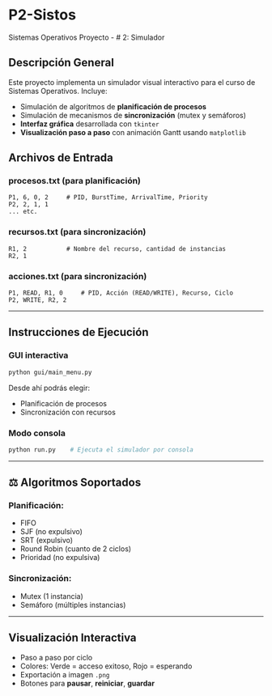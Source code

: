 # P2-Sistos

Sistemas Operativos Proyecto - # 2: Simulador

## Descripción General

Este proyecto implementa un simulador visual interactivo para el curso de Sistemas Operativos. Incluye:

- Simulación de algoritmos de **planificación de procesos**
- Simulación de mecanismos de **sincronización** (mutex y semáforos)
- **Interfaz gráfica** desarrollada con `tkinter`
- **Visualización paso a paso** con animación Gantt usando `matplotlib`

## Archivos de Entrada

### procesos.txt (para planificación)

```
P1, 6, 0, 2     # PID, BurstTime, ArrivalTime, Priority
P2, 2, 1, 1
... etc.
```

### recursos.txt (para sincronización)

```
R1, 2           # Nombre del recurso, cantidad de instancias
R2, 1
```

### acciones.txt (para sincronización)

```
P1, READ, R1, 0     # PID, Acción (READ/WRITE), Recurso, Ciclo
P2, WRITE, R2, 2
```

---

## Instrucciones de Ejecución

### GUI interactiva

```bash
python gui/main_menu.py
```

Desde ahí podrás elegir:

- Planificación de procesos
- Sincronización con recursos

### Modo consola

```bash
python run.py    # Ejecuta el simulador por consola
```

---

## ⚖️ Algoritmos Soportados

### Planificación:

- FIFO
- SJF (no expulsivo)
- SRT (expulsivo)
- Round Robin (cuanto de 2 ciclos)
- Prioridad (no expulsiva)

### Sincronización:

- Mutex (1 instancia)
- Semáforo (múltiples instancias)

---

## Visualización Interactiva

- Paso a paso por ciclo
- Colores: Verde = acceso exitoso, Rojo = esperando
- Exportación a imagen `.png`
- Botones para **pausar**, **reiniciar**, **guardar**
